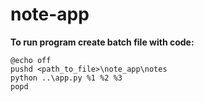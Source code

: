 # note-app

__To run program create batch file with code:__
```
@echo off
pushd <path_to_file>\note_app\notes
python ..\app.py %1 %2 %3
popd
```